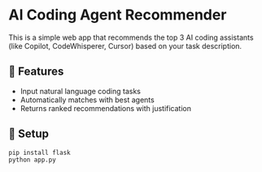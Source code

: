 # AI Coding Agent Recommender

This is a simple web app that recommends the top 3 AI coding assistants (like Copilot, CodeWhisperer, Cursor) based on your task description.

## 🧠 Features

- Input natural language coding tasks
- Automatically matches with best agents
- Returns ranked recommendations with justification

## 🚀 Setup

```bash
pip install flask
python app.py
